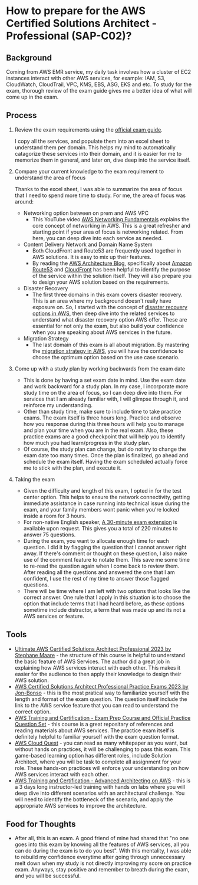 # How to prepare for the AWS Certified Solutions Architect - Professional (SAP-C02)? 

## Background
Coming from AWS EMR service, my daily task involves how a cluster of EC2 instances interact with other AWS services, for example: IAM, S3, CloudWatch, CloudTrail, VPC, KMS, EBS, ASG, EKS and etc. To study for the exam, thorough review of the exam guide gives me a better idea of what will come up in the exam. 

## Process
1. Review the exam requirements using the [official exam guide](https://d1.awsstatic.com/training-and-certification/docs-sa-pro/AWS-Certified-Solutions-Architect-Professional_Exam-Guide.pdf).
    
    I copy all the services, and populate them into an excel sheet to understand them per domain. This helps my mind to automatically catagorize these services into their domain, and it is easier for me to memorize them in general, and later on, dive deep into the service itself. 

2. Compare your current knowledge to the exam requirement to understand the area of focus
    
    Thanks to the excel sheet, I was able to summarize the area of focus that I need to spend more time to study. For me, the area of focus was around:
    - Networking option between on prem and AWS VPC
        - This YouTube video [AWS Networking Fundamentals](https://www.youtube.com/watch?v=hiKPPy584Mg)  explains the core concept of networking in AWS. This is a great refresher and starting point if your area of focus is networking related. From here, you can deep dive into each service as needed. 
    - Content Delivery Network and Domain Name System 
        - Both CloudFront and Route53 are frequently used together in AWS solutions. It is easy to mix up their features. 
        - By reading the [AWS Architecture Blog](https://aws.amazon.com/blogs/architecture/), specifically about [Amazon Route53](https://aws.amazon.com/blogs/architecture/category/networking-content-delivery/amazon-route-53/) and [CloudFront](https://aws.amazon.com/blogs/networking-and-content-delivery/tag/amazon-cloudfront/) has been helpful to identify the purpose of the service within the solution itself. They will also prepare you to design your AWS solution based on the requirements. 
    - Disaster Recovery
        - The first three domains in this exam covers disaster recovery. This is an area where my background doesn't really have exposure on. So, I started with the concept of [disaster recovery options in AWS](https://docs.aws.amazon.com/whitepapers/latest/disaster-recovery-workloads-on-aws/disaster-recovery-options-in-the-cloud.html), then deep dive into the related services to understand what disaster recovery option AWS offer. These are essential for not only the exam, but also build your confidence when you are speaking about AWS services in the future.  
    - Migration Strategy
        - The last domain of this exam is all about migration. By mastering the [migration strategy in AWS](https://docs.aws.amazon.com/prescriptive-guidance/latest/large-migration-guide/migration-strategies.html), you will have the confidence to choose the optimum option based on the use case scenario.   

3. Come up with a study plan by working backwards from the exam date

    - This is done by having a set exam date in mind. Use the exam date and work backward for a study plan. In my case, I incorporate more study time on the area of focus, so I can deep dive into them. For services that I am already familiar with, I will glimpse through it, and reinforce my understanding. 
    - Other than study time, make sure to include time to take practice exams. The exam itself is three hours long. Practice and observe how you response during this three hours will help you to manage and plan your time when you are in the real exam. Also, these practice exams are a good checkpoint that will help you to identify how much you had learn/progress in the study plan. 
    - Of course, the study plan can change, but do not try to change the exam date too many times. Once the plan is finalized, go ahead and schedule the exam itself. Having the exam scheduled actually force me to stick with the plan, and execute it. 

4. Taking the exam
    - Given the difficulty and length of this exam, I opted in for the test center option. This helps to ensure the network connectivity, getting immediate assistance in case running into technical issue during the exam, and your family members wont panic when you're locked inside a room for 3 hours. 
    - For non-native English speaker, [A 30-minute exam extension](https://aws.amazon.com/certification/policies/before-testing/) is available upon request. This gives you a total of 220 minutes to answer 75 questions.
    -  During the exam, you want to allocate enough time for each question. I did it by flagging the question that I cannot answer right away. If there's comment or thought on these question, I also make use of the comment feature to notate them. This save me some time to re-read the question again when I come back to review them. After reading all the questions and answered the one that I am confident, I use the rest of my time to answer those flagged questions. 
    - There will be time where I am left with two options that looks like the correct answer. One rule that I apply in this situation is to choose the option that include terms that I had heard before, as these options sometime include distractor, a term that was made up and its not a AWS services or feature.

## Tools
- [Ultimate AWS Certified Solutions Architect Professional 2023 by Stephane Maare](https://www.udemy.com/course/aws-solutions-architect-professional/) - the structure of this course is helpful to understand the basic feature of AWS Services. The author did a great job in explaining how AWS services interact with each other. This makes it easier for the audience to then apply their knowledge to design their AWS solution. 
- [AWS Certified Solutions Architect Professional Practice Exams 2023 by Jon-Bonso](https://portal.tutorialsdojo.com/courses/aws-certified-solutions-architect-professional-practice-exams/?_ga=2.115428815.896634075.1697649659-1980030706.1692804572&_gl=1*qedgrw*_ga*MTk4MDAzMDcwNi4xNjkyODA0NTcy*_ga_L96TFJ1R9K*MTY5NzY0OTY1OC4xNC4xLjE2OTc2NDk2NjguMC4wLjA) - this is the most pratical way to familiarize yourself with the length and format of the exam question. The question itself include the link to the AWS service feature that you can read to understand the correct option. 
- [AWS Training and Certification - Exam Prep Course and Official Practice Question Set](https://skillbuilder.aws/search?page=1&trainingCategory=5&courseLevel=45&domain=8) - this course is a great repositary of references and reading materials about AWS services. The practice exam itself is definitely helpful to familiar yourself with the exam question format.
- [AWS Cloud Quest](https://explore.skillbuilder.aws/learn/course/external/view/elearning/7636/cloud-quest?acq=sec&sec=intro) - you can read as many whitepaper as you want, but without hands on practices, it will be challenging to pass this exam. This game-based learning option has different roles, include Solution Architect, where you will be task to complete all assignment for your role. These hands-on practices will enforce your understanding on how AWS services interact with each other.  
- [AWS Training and Certification - Advanced Architecting on AWS](https://www.aws.training/SessionSearch?pageNumber=1&courseId=10000) - this is a 3 days long instructor-led training with hands on labs where you will deep dive into different scenarios with an architectural challenge. You will need to identify the bottleneck of the scenario, and apply the appropriate AWS services to improve the architecture. 


## Food for Thoughts 
- After all, this is an exam. A good friend of mine had shared that "no one goes into this exam by knowing all the features of AWS services, all you can do during the exam is to do you best". With this mentality, I was able to rebuild my confidence everytime after going through unneccessary melt down when my study is not directly improving my score on practice exam. Anyways, stay positive and remember to breath during the exam, and you will be successful. 

